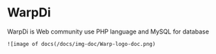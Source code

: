 # WarpDi
WarpDi is Web community use PHP language and MySQL for database



    ![image of docs(/docs/img-doc/Warp-logo-doc.png)

